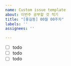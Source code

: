 ```yaml
---
name: Custom issue template
about: 이번주 공부할 것 적기
title: "[홍길동] 00월 00주차"
labels: ''
assignees: ''

---
```


- [ ] todo
- [ ] todo
- [ ] todo
